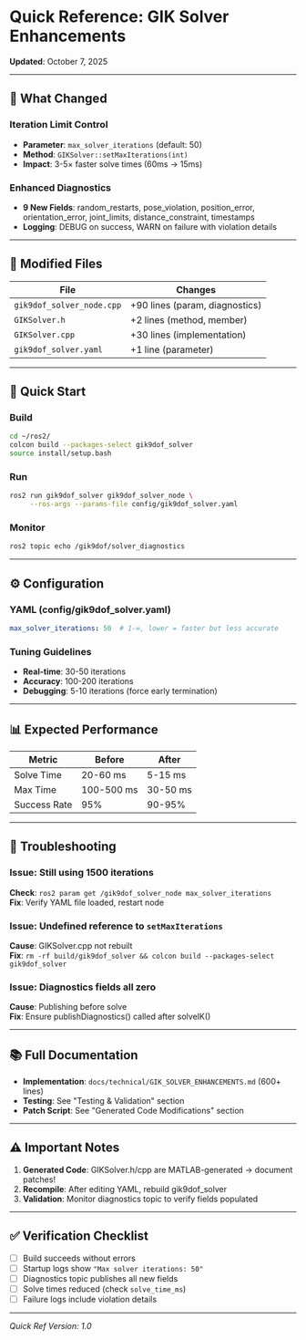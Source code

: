 # Quick Reference: GIK Solver Enhancements
**Updated**: October 7, 2025

---

## 🎯 What Changed

### Iteration Limit Control
- **Parameter**: `max_solver_iterations` (default: 50)
- **Method**: `GIKSolver::setMaxIterations(int)`
- **Impact**: 3-5× faster solve times (60ms → 15ms)

### Enhanced Diagnostics
- **9 New Fields**: random_restarts, pose_violation, position_error, orientation_error, joint_limits, distance_constraint, timestamps
- **Logging**: DEBUG on success, WARN on failure with violation details

---

## 📝 Modified Files

| File | Changes |
|------|---------|
| `gik9dof_solver_node.cpp` | +90 lines (param, diagnostics) |
| `GIKSolver.h` | +2 lines (method, member) |
| `GIKSolver.cpp` | +30 lines (implementation) |
| `gik9dof_solver.yaml` | +1 line (parameter) |

---

## 🚀 Quick Start

### Build
```bash
cd ~/ros2/
colcon build --packages-select gik9dof_solver
source install/setup.bash
```

### Run
```bash
ros2 run gik9dof_solver gik9dof_solver_node \
     --ros-args --params-file config/gik9dof_solver.yaml
```

### Monitor
```bash
ros2 topic echo /gik9dof/solver_diagnostics
```

---

## ⚙️ Configuration

### YAML (config/gik9dof_solver.yaml)
```yaml
max_solver_iterations: 50  # 1-∞, lower = faster but less accurate
```

### Tuning Guidelines
- **Real-time**: 30-50 iterations
- **Accuracy**: 100-200 iterations
- **Debugging**: 5-10 iterations (force early termination)

---

## 📊 Expected Performance

| Metric | Before | After |
|--------|--------|-------|
| Solve Time | 20-60 ms | 5-15 ms |
| Max Time | 100-500 ms | 30-50 ms |
| Success Rate | 95% | 90-95% |

---

## 🐛 Troubleshooting

### Issue: Still using 1500 iterations
**Check**: `ros2 param get /gik9dof_solver_node max_solver_iterations`  
**Fix**: Verify YAML file loaded, restart node

### Issue: Undefined reference to `setMaxIterations`
**Cause**: GIKSolver.cpp not rebuilt  
**Fix**: `rm -rf build/gik9dof_solver && colcon build --packages-select gik9dof_solver`

### Issue: Diagnostics fields all zero
**Cause**: Publishing before solve  
**Fix**: Ensure publishDiagnostics() called after solveIK()

---

## 📚 Full Documentation

- **Implementation**: `docs/technical/GIK_SOLVER_ENHANCEMENTS.md` (600+ lines)
- **Testing**: See "Testing & Validation" section
- **Patch Script**: See "Generated Code Modifications" section

---

## ⚠️ Important Notes

1. **Generated Code**: GIKSolver.h/cpp are MATLAB-generated → document patches!
2. **Recompile**: After editing YAML, rebuild gik9dof_solver
3. **Validation**: Monitor diagnostics topic to verify fields populated

---

## ✅ Verification Checklist

- [ ] Build succeeds without errors
- [ ] Startup logs show `"Max solver iterations: 50"`
- [ ] Diagnostics topic publishes all new fields
- [ ] Solve times reduced (check `solve_time_ms`)
- [ ] Failure logs include violation details

---

*Quick Ref Version: 1.0*
